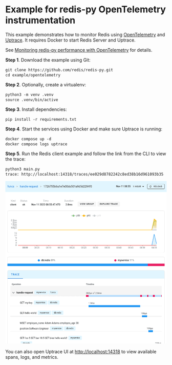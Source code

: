 # Example for redis-py OpenTelemetry instrumentation

This example demonstrates how to monitor Redis using [OpenTelemetry](https://opentelemetry.io/) and
[Uptrace](https://github.com/uptrace/uptrace). It requires Docker to start Redis Server and Uptrace.

See
[Monitoring redis-py performance with OpenTelemetry](https://redis-py.readthedocs.io/en/latest/opentelemetry.html)
for details.

**Step 1**. Download the example using Git:

```shell
git clone https://github.com/redis/redis-py.git
cd example/opentelemetry
```

**Step 2**. Optionally, create a virtualenv:

```shell
python3 -m venv .venv
source .venv/bin/active
```

**Step 3**. Install dependencies:

```shell
pip install -r requirements.txt
```

**Step 4**. Start the services using Docker and make sure Uptrace is running:

```shell
docker compose up -d
docker compose logs uptrace
```

**Step 5**. Run the Redis client example and follow the link from the CLI to view the trace:

```shell
python3 main.py
trace: http://localhost:14318/traces/ee029d8782242c8ed38b16d961093b35
```

![Redis trace](./image/redis-py-trace.png)

You can also open Uptrace UI at [http://localhost:14318](http://localhost:14318) to view available
spans, logs, and metrics.
